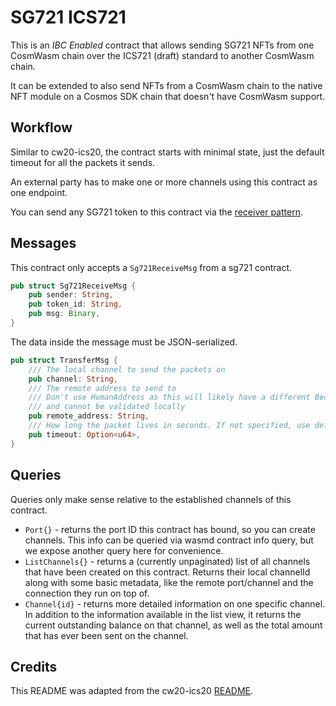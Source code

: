 # SG721 ICS721

This is an *IBC Enabled* contract that allows sending SG721 NFTs from one CosmWasm chain over the ICS721 (draft) standard to another CosmWasm chain.

It can be extended to also send NFTs from a CosmWasm chain to the native NFT module on a Cosmos SDK chain that doesn't have CosmWasm support.

## Workflow

Similar to cw20-ics20, the contract starts with minimal state, just the default timeout for all the packets it sends.

An external party has to make one or more channels using this contract as one endpoint.

You can send any SG721 token to this contract via the [receiver pattern](https://github.com/CosmWasm/cw-nfts/blob/main/packages/cw721/src/receiver.rs).

## Messages

This contract only accepts a `Sg721ReceiveMsg` from a sg721 contract. 

```rust
pub struct Sg721ReceiveMsg {
    pub sender: String,
    pub token_id: String,
    pub msg: Binary,
}
```

The data inside the message must be JSON-serialized.

```rust
pub struct TransferMsg {
    /// The local channel to send the packets on
    pub channel: String,
    /// The remote address to send to
    /// Don't use HumanAddress as this will likely have a different Bech32 prefix than we use
    /// and cannot be validated locally
    pub remote_address: String,
    /// How long the packet lives in seconds. If not specified, use default_timeout
    pub timeout: Option<u64>,
}
```

## Queries

Queries only make sense relative to the established channels of this contract.

* `Port{}` - returns the port ID this contract has bound, so you can create channels. This info can be queried 
  via wasmd contract info query, but we expose another query here for convenience.
* `ListChannels{}` - returns a (currently unpaginated) list of all channels that have been created on this contract.
  Returns their local channelId along with some basic metadata, like the remote port/channel and the connection they
  run on top of.
* `Channel{id}` - returns more detailed information on one specific channel. In addition to the information available
  in the list view, it returns the current outstanding balance on that channel, as well as the total amount that
  has ever been sent on the channel.

## Credits

This README was adapted from the cw20-ics20 [README](https://github.com/CosmWasm/cw-plus/tree/main/contracts/cw20-ics20).
